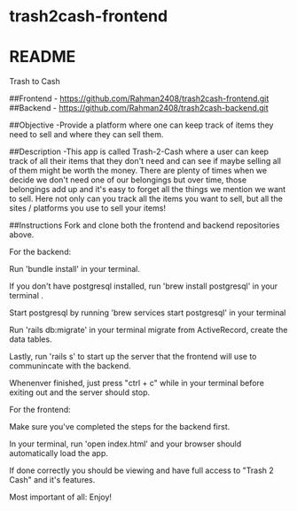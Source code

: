 # trash2cash-frontend

# README
Trash to Cash

##Frontend - https://github.com/Rahman2408/trash2cash-frontend.git
##Backend - https://github.com/Rahman2408/trash2cash-backend.git

##Objective -Provide a platform where one can keep track of items they need to sell and where they can sell them.

##Description -This app is called Trash-2-Cash where a user can keep track of all their items that they don't need and can see if maybe selling all of them might be worth the money. There are plenty of times when we decide we don't need one of our belongings but over time, those belongings add up and it's easy to forget all the things we mention we want to sell. Here not only can you track all the items you want to sell, but all the sites / platforms you use to sell your items!

##Instructions
Fork and clone both the frontend and backend repositories above.

For the backend: 

Run 'bundle install' in your terminal.

If you don't have postgresql installed, run 'brew install postgresql' in your terminal .

Start postgresql by running 'brew services start postgresql' in your terminal 

Run 'rails db:migrate' in your terminal migrate from ActiveRecord, create the data tables.

Lastly, run 'rails s' to start up the server that the frontend will use to communincate with the backend.

Whenenver finished, just press "ctrl + c" while in your terminal before exiting out and the server should stop.


For the frontend: 

Make sure you've completed the steps for the backend first.

In your terminal, run 'open index.html' and your browser should automatically load the app.

If done correctly you should be viewing and have full access to "Trash 2 Cash" and it's features.

Most important of all: Enjoy!
